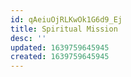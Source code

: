 ```yaml
---
id: qAeiuOjRLKwOk1G6d9_Ej
title: Spiritual Mission
desc: ''
updated: 1639759645945
created: 1639759645945
---
```


